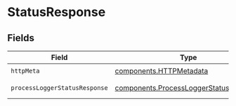 # StatusResponse


## Fields

| Field                                                                                            | Type                                                                                             | Required                                                                                         | Description                                                                                      |
| ------------------------------------------------------------------------------------------------ | ------------------------------------------------------------------------------------------------ | ------------------------------------------------------------------------------------------------ | ------------------------------------------------------------------------------------------------ |
| `httpMeta`                                                                                       | [components.HTTPMetadata](../../models/components/httpmetadata.md)                               | :heavy_check_mark:                                                                               | N/A                                                                                              |
| `processLoggerStatusResponse`                                                                    | [components.ProcessLoggerStatusResponse](../../models/components/processloggerstatusresponse.md) | :heavy_minus_sign:                                                                               | Successful Response                                                                              |